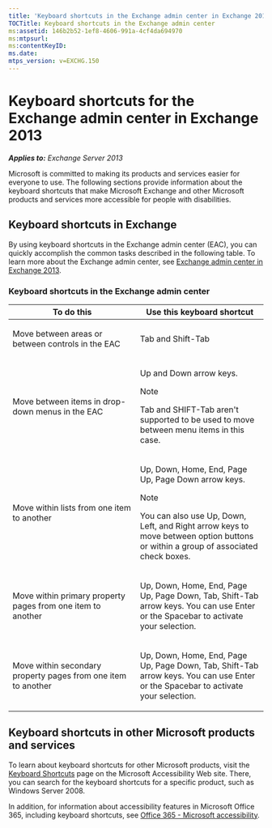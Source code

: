 ```yaml
---
title: 'Keyboard shortcuts in the Exchange admin center in Exchange 2013'
TOCTitle: Keyboard shortcuts in the Exchange admin center
ms:assetid: 146b2b52-1ef8-4606-991a-4cf4da694970
ms:mtpsurl: 
ms:contentKeyID: 
ms.date: 
mtps_version: v=EXCHG.150
---
```


# Keyboard shortcuts for the Exchange admin center in Exchange 2013

_**Applies to:** Exchange Server 2013_

Microsoft is committed to making its products and services easier for everyone to use. The following sections provide information about the keyboard shortcuts that make Microsoft Exchange and other Microsoft products and services more accessible for people with disabilities.

## Keyboard shortcuts in Exchange

By using keyboard shortcuts in the Exchange admin center (EAC), you can quickly accomplish the common tasks described in the following table. To learn more about the Exchange admin center, see [Exchange admin center in Exchange 2013](exchange-admin-center-in-exchange-2013-exchange-2013-help.md).

### Keyboard shortcuts in the Exchange admin center

<table>
<colgroup>
<col style="width: 50%" />
<col style="width: 50%" />
</colgroup>
<thead>
<tr class="header">
<th>To do this</th>
<th>Use this keyboard shortcut</th>
</tr>
</thead>
<tbody>
<tr class="odd">
<td><p>Move between areas or between controls in the EAC</p></td>
<td><p>Tab and Shift-Tab</p></td>
</tr>
<tr class="even">
<td><p>Move between items in drop-down menus in the EAC</p></td>
<td><p>Up and Down arrow keys.</p>

> [!NOTE]
> Tab and SHIFT-Tab aren't supported to be used to move between menu items in this case.

</td>
</tr>
<tr class="odd">
<td><p>Move within lists from one item to another</p></td>
<td><p>Up, Down, Home, End, Page Up, Page Down arrow keys.</p>

> [!NOTE]
> You can also use Up, Down, Left, and Right arrow keys to move between option buttons or within a group of associated check boxes.

</td>
</tr>
<tr class="even">
<td><p>Move within primary property pages from one item to another</p></td>
<td><p>Up, Down, Home, End, Page Up, Page Down, Tab, Shift-Tab arrow keys. You can use Enter or the Spacebar to activate your selection.</p></td>
</tr>
<tr class="odd">
<td><p>Move within secondary property pages from one item to another</p></td>
<td><p>Up, Down, Home, End, Page Up, Page Down, Tab, Shift-Tab arrow keys. You can use Enter or the Spacebar to activate your selection.</p></td>
</tr>
</tbody>
</table>

## Keyboard shortcuts in other Microsoft products and services

To learn about keyboard shortcuts for other Microsoft products, visit the [Keyboard Shortcuts](https://go.microsoft.com/fwlink/p/?linkid=248894) page on the Microsoft Accessibility Web site. There, you can search for the keyboard shortcuts for a specific product, such as Windows Server 2008.

In addition, for information about accessibility features in Microsoft Office 365, including keyboard shortcuts, see [Office 365 - Microsoft accessibility](https://www.microsoft.com/Accessibility/office).
